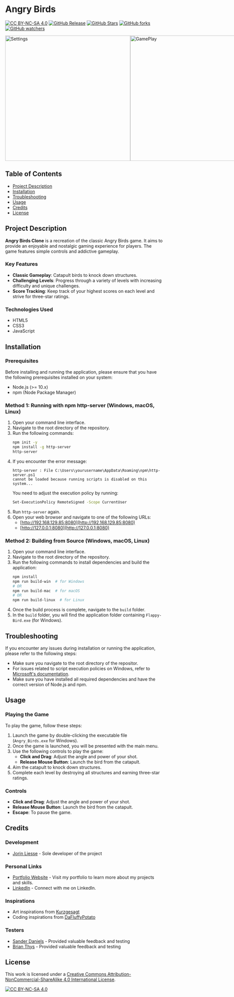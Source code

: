 # Angry Birds
[![CC BY-NC-SA 4.0][cc-by-nc-sa-shield]][cc-by-nc-sa]
[![GitHub Release](https://img.shields.io/github/v/release/Jorin-Liesse/Angry_Birds)](https://github.com/Jorin-Liesse/Angry_Birds/releases)
[![GitHub Stars](https://img.shields.io/github/stars/Jorin-Liesse/Angry_Birds)](https://github.com/Jorin-Liesse/Angry_Birds/stargazers)
[![GitHub forks](https://img.shields.io/github/forks/Jorin-Liesse/Angry_Birds)](https://github.com/Jorin-Liesse/Angry_Birds/forks)
[![GitHub watchers](https://img.shields.io/github/watchers/Jorin-Liesse/Angry_Birds)](https://github.com/Jorin-Liesse/Angry_Birds/watchers)

<div style="display: flex; flex-direction: row;">
    <a href="https://jorin-liesse.github.io/Angry_Birds/" target="_blank">
        <img src="https://github.com/Jorin-Liesse/Angry_Birds/assets/66786568/37f94966-8b03-49b6-987d-94805330e854" alt="Settings" width="400"/>
    </a>
    <a href="https://jorin-liesse.github.io/Angry_Birds/" target="_blank">
        <img src="https://github.com/Jorin-Liesse/Angry_Birds/assets/66786568/d2e5559e-8c9c-4c18-b4bc-b29a62473069" alt="GamePlay" width="400"/>
    </a>
</div>

## Table of Contents
- [Project Description](#Project-Description)
- [Installation](#Installation)
- [Troubleshooting](#Troubleshooting)
- [Usage](#Usage)
- [Credits](#Credits)
- [License](#License)

## Project Description
**Angry Birds Clone** is a recreation of the classic Angry Birds game. It aims to provide an enjoyable and nostalgic gaming experience for players. The game features simple controls and addictive gameplay.

### Key Features

- **Classic Gameplay**: Catapult birds to knock down structures.
- **Challenging Levels**: Progress through a variety of levels with increasing difficulty and unique challenges.
- **Score Tracking**: Keep track of your highest scores on each level and strive for three-star ratings.

### Technologies Used

- HTML5
- CSS3
- JavaScript

## Installation

### Prerequisites
Before installing and running the application, please ensure that you have the following prerequisites installed on your system:

- Node.js (>= 10.x)
- npm (Node Package Manager)

### Method 1: Running with npm http-server (Windows, macOS, Linux)

1. Open your command line interface.
2. Navigate to the root directory of the repository.
3. Run the following commands:
    ```bash
    npm init -y
    npm install -g http-server
    http-server
    ```
4. If you encounter the error message:
    ```
    http-server : File C:\Users\yourusername\AppData\Roaming\npm\http-server.ps1
    cannot be loaded because running scripts is disabled on this system...
    ```
    You need to adjust the execution policy by running:
    ```bash
    Set-ExecutionPolicy RemoteSigned -Scope CurrentUser
    ```
5. Run `http-server` again.
6. Open your web browser and navigate to one of the following URLs:
    - [http://192.168.129.85:8080](http://192.168.129.85:8080)
    - [http://127.0.0.1:8080](http://127.0.0.1:8080)

### Method 2: Building from Source (Windows, macOS, Linux)

1. Open your command line interface.
2. Navigate to the root directory of the repository.
3. Run the following commands to install dependencies and build the application:
    ```bash
    npm install
    npm run build-win  # for Windows
    # OR
    npm run build-mac  # for macOS
    # OR
    npm run build-linux  # for Linux
    ```
4. Once the build process is complete, navigate to the `build` folder.
5. In the `build` folder, you will find the application folder containing `Flappy-Bird.exe` (for Windows).
   
## Troubleshooting
If you encounter any issues during installation or running the application, please refer to the following steps:

- Make sure you navigate to the root directory of the repositor.
- For issues related to script execution policies on Windows, refer to [Microsoft's documentation](https://go.microsoft.com/fwlink/?LinkID=135170).
- Make sure you have installed all required dependencies and have the correct version of Node.js and npm.

## Usage

### Playing the Game

To play the game, follow these steps:

1. Launch the game by double-clicking the executable file (`Angry_Birds.exe` for Windows).
2. Once the game is launched, you will be presented with the main menu.
3. Use the following controls to play the game:
   - **Click and Drag**: Adjust the angle and power of your shot.
   - **Release Mouse Button**: Launch the bird from the catapult.
4. Aim the catapult to knock down structures.
5. Complete each level by destroying all structures and earning three-star ratings.

### Controls

- **Click and Drag**: Adjust the angle and power of your shot.
- **Release Mouse Button**: Launch the bird from the catapult.
- **Escape**: To pause the game.

## Credits
### Development

- [Jorin Liesse](https://github.com/Jorin-Liesse) - Sole developer of the project

### Personal Links

- [Portfolio Website](https://jorin-liesse.github.io/Portfolio/) - Visit my portfolio to learn more about my projects and skills.
- [LinkedIn](https://www.linkedin.com/in/jorin-liesse-755774287/) - Connect with me on LinkedIn.

### Inspirations
- Art inspirations from [Kurzgesagt](https://www.youtube.com/@kurzgesagt)
- Coding inspirations from [DaFluffyPotato](https://www.youtube.com/@DaFluffyPotato)

### Testers

- [Sander Daniels](https://www.linkedin.com/in/sander-daniels-429a11293/) - Provided valuable feedback and testing
- [Brian Thys](https://www.linkedin.com/in/brian-thys-4a88492a4/) - Provided valuable feedback and testing

## License
This work is licensed under a
[Creative Commons Attribution-NonCommercial-ShareAlike 4.0 International License][cc-by-nc-sa].

[![CC BY-NC-SA 4.0][cc-by-nc-sa-image]][cc-by-nc-sa]

[cc-by-nc-sa]: http://creativecommons.org/licenses/by-nc-sa/4.0/
[cc-by-nc-sa-image]: https://licensebuttons.net/l/by-nc-sa/4.0/88x31.png
[cc-by-nc-sa-shield]: https://img.shields.io/badge/License-CC%20BY--NC--SA%204.0-lightgrey.svg
